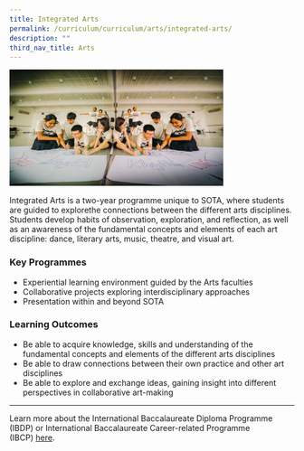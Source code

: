 ```yaml
---
title: Integrated Arts
permalink: /curriculum/curriculum/arts/integrated-arts/
description: ""
third_nav_title: Arts
---
```

<img style="width:75%" src="/images/integrated-arts.jpg">

Integrated Arts is a two-year programme unique to SOTA, where students are guided to explorethe connections between the different arts disciplines. Students develop habits of observation, exploration, and reflection, as well as an awareness of the fundamental concepts and elements of each art discipline: dance, literary arts, music, theatre, and visual art.

### Key Programmes

*   Experiential learning environment guided by the Arts faculties
*   Collaborative projects exploring interdisciplinary approaches
*   Presentation within and beyond SOTA

### Learning Outcomes

*   Be able to acquire knowledge, skills and understanding of the fundamental concepts and elements of the different arts disciplines
*   Be able to draw connections between their own practice and other art disciplines
*   Be able to explore and exchange ideas, gaining insight into different perspectives in collaborative art-making

* * *

Learn more about the International Baccalaureate Diploma Programme (IBDP) or International Baccalaureate Career-related Programme (IBCP)&nbsp;[here](/why-sota/ib).